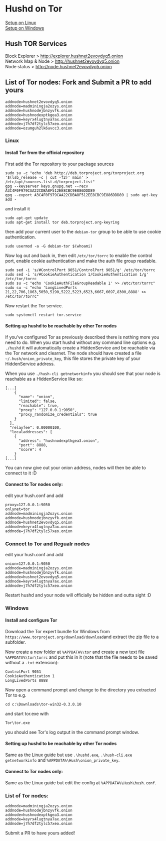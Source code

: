 # Hushd on Tor

[Setup on Linux](#Linux)    
[Setup on Windows](#windows)

## Hush TOR Services
Block Explorer > http://explorer.hushnet2evovdyq5.onion    
Network Map & Node  > http://hushnet2evovdyq5.onion    
Node status > http://node.hushnet2evovdyq5.onion    

## List of Tor nodes: Fork and Submit a PR to add yours
```
addnode=hushnet2evovdyq5.onion
addnode=madminingja2ozys.onion
addnode=hushnodejbnzyvfk.onion
addnode=hushnodexptkgea3.onion
addnode=keyrx4lugtnya7ax.onion
addnode=j7h7df2tylc57xeo.onion
addnode=ozumguh2lk6uvcc3.onion
```

### Linux

#### Install Tor from the official repository
First add the Tor repository to your package sources
```
sudo su -c "echo 'deb http://deb.torproject.org/torproject.org '$(lsb_release -c | cut -f2)' main' > /etc/apt/sources.list.d/torproject.list"
gpg --keyserver keys.gnupg.net --recv A3C4F0F979CAA22CDBA8F512EE8CBC9E886DDD89
gpg --export A3C4F0F979CAA22CDBA8F512EE8CBC9E886DDD89 | sudo apt-key add -
```
and install it
```
sudo apt-get update
sudo apt-get install tor deb.torproject.org-keyring
```
then add your current user to the `debian-tor` group to be able to use cookie authentication.
```
sudo usermod -a -G debian-tor $(whoami)
```

Now log out and back in, then edit `/etc/tor/torrc` to enable the control port, enable cookie authentication and make the auth file group readable.
```
sudo sed -i 's/#ControlPort 9051/ControlPort 9051/g' /etc/tor/torrc
sudo sed -i 's/#CookieAuthentication 1/CookieAuthentication 1/g' /etc/tor/torrc
sudo su -c "echo 'CookieAuthFileGroupReadable 1' >> /etc/tor/torrc"
sudo su -c "echo 'LongLivedPorts 21,22,706,1863,5050,5190,5222,5223,6523,6667,6697,8300,8888' >> /etc/tor/torrc"
```
Now restart the Tor service.
```
sudo systemctl restart tor.service
```

#### Setting up hushd to be reachable by other Tor nodes

If you've configured Tor as previously described there is nothing more you need to do. When you start hushd without any command line options e.g. `./hushd` it will automatically create a HiddenService and be reachable via the Tor network and clearnet. The node should have created a file `~/.hush/onion_private_key`, this file stores the private key of your HiddenService address.

When you use `./hush-cli getnetworkinfo` you should see that your node is reachable as a HiddenService like so:
```
[...]
    {
      "name": "onion",
      "limited": false,
      "reachable": true,
      "proxy": "127.0.0.1:9050",
      "proxy_randomize_credentials": true
    }
  ],
  "relayfee": 0.00000100,
  "localaddresses": [
    {
      "address": "hushnodexptkgea3.onion",
      "port": 8888,
      "score": 4
    }
[...]
```

You can now give out your onion address, nodes will then be able to connect to it :D

#### Connect to Tor nodes only:
edit your hush.conf and add
```
proxy=127.0.0.1:9050
onlynet=tor
addnode=madminingja2ozys.onion
addnode=hushnodejbnzyvfk.onion
addnode=hushnet2evovdyq5.onion
addnode=keyrx4lugtnya7ax.onion
addnode=j7h7df2tylc57xeo.onion
``` 
### Connect to Tor and Regualr nodes
edit your hush.conf and add
```
onion=127.0.0.1:9050
addnode=madminingja2ozys.onion
addnode=hushnodejbnzyvfk.onion
addnode=hushnet2evovdyq5.onion
addnode=keyrx4lugtnya7ax.onion
addnode=j7h7df2tylc57xeo.onion
```
Restart hushd and your node will officially be hidden and outta sight :D

### Windows

#### Install and configure Tor

Download the Tor expert bundle for Windows from `https://www.torproject.org/download/download`and extract the zip file to a subfolder.

Now create a new folder at `%APPDATA%\tor` and create a new text file `%APPDATA%\tor\torrc` and put this in it (note that the file needs to be saved without a `.txt` extension):
```
ControlPort 9051
CookieAuthentication 1
LongLivedPorts 8888
```

Now open a command prompt and change to the directory you extracted Tor to e.g.
```
cd c:\Downloads\tor-win32-0.3.0.10
```
and start tor.exe with
```
Tor\tor.exe
```
you should see Tor's log output in the command prompt window.

#### Setting up hushd to be reachable by other Tor nodes

Same as the Linux guide but use `.\hushd.exe`, `.\hush-cli.exe getnetworkinfo` and `%APPDATA%\Hush\onion_private_key`.

#### Connect to Tor nodes only:

Same as the Linux guide but edit the config at `%APPDATA%\Hush\hush.conf`.

### List of Tor nodes:
```
addnode=madminingja2ozys.onion
addnode=hushnodejbnzyvfk.onion
addnode=hushnodexptkgea3.onion
addnode=keyrx4lugtnya7ax.onion
addnode=j7h7df2tylc57xeo.onion
```

Submit a PR to have yours added!
